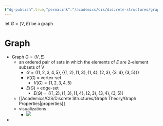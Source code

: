 ```yaml
---
{"dg-publish":true,"permalink":"/academics/cis/discrete-structures/graph-theory/graph-theory/","created":"2024-03-21T16:44:23.460-04:00","updated":"2025-07-08T10:47:55.353-04:00"}
---
```


let $G=(V,E)$ be a graph
# Graph
- Graph $G=(V,E)$
	- an ordered pair of sets in which the elements of $E$ are 2-element subsets of V
		- $G=(\{1,2,3,4,5\},\{\{1,2\},\{1,3\},\{1,4\},\{2,3\},\{3,4\},\{3,5\}\})$
		- $V(G)$ = vertex-set
			- $V(G)=\{1,2,3,4,5\}$
		- $E(G)$ = edge-set
			- $E(G)=\{\{1,2\},\{1,3\},\{1,4\},\{2,3\},\{3,4\},\{3,5\}\}$
	- [[Academics/CIS/Discrete Structures/Graph Theory/Graph Properties\|properties]]
	- visualizations
		- ![](https://i.imgur.com/MNNwFpx.png)
- 



